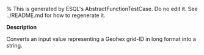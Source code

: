 % This is generated by ESQL's AbstractFunctionTestCase. Do no edit it. See ../README.md for how to regenerate it.

**Description**

Converts an input value representing a Geohex grid-ID in long format into a string.


